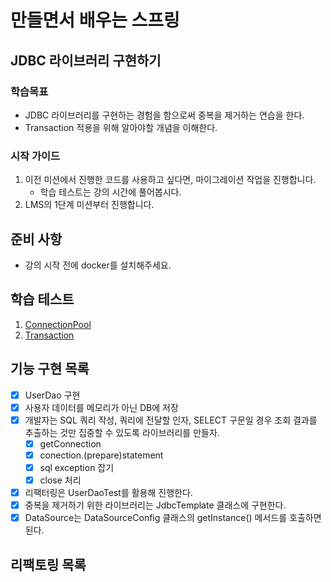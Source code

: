 # 만들면서 배우는 스프링

## JDBC 라이브러리 구현하기

### 학습목표

- JDBC 라이브러리를 구현하는 경험을 함으로써 중복을 제거하는 연습을 한다.
- Transaction 적용을 위해 알아야할 개념을 이해한다.

### 시작 가이드

1. 이전 미션에서 진행한 코드를 사용하고 싶다면, 마이그레이션 작업을 진행합니다.
   - 학습 테스트는 강의 시간에 풀어봅시다.
2. LMS의 1단계 미션부터 진행합니다.

## 준비 사항

- 강의 시작 전에 docker를 설치해주세요.

## 학습 테스트

1. [ConnectionPool](study/src/test/java/connectionpool)
2. [Transaction](study/src/test/java/transaction)

## 기능 구현 목록

- [x] UserDao 구현
- [x] 사용자 데이터를 메모리가 아닌 DB에 저장
- [x] 개발자는 SQL 쿼리 작성, 쿼리에 전달할 인자, SELECT 구문일 경우 조회 결과를 추출하는 것만 집중할 수 있도록 라이브러리를 만들자.
    - [x] getConnection
    - [x] conection.(prepare)statement
    - [x] sql exception 잡기
    - [x] close 처리
- [x] 리팩터링은 UserDaoTest를 활용해 진행한다.
- [x] 중복을 제거하기 위한 라이브러리는 JdbcTemplate 클래스에 구현한다.
- [x] DataSource는 DataSourceConfig 클래스의 getInstance() 메서드를 호출하면 된다.

## 리팩토링 목록
